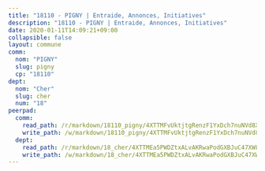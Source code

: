 ```yaml
---
title: "18110 - PIGNY | Entraide, Annonces, Initiatives"
description: "18110 - PIGNY | Entraide, Annonces, Initiatives"
date: 2020-01-11T14:09:21+09:00
collapsible: false
layout: commune
comm:
  nom: "PIGNY"
  slug: pigny
  cp: "18110"
dept:
  nom: "Cher"
  slug: cher
  num: "18"
peerpad:
  comm:
    read_path: /r/markdown/18110_pigny/4XTTMFvUktjtgRenzF1YxDch7nuNVd8XHGsPTS2KZ59LD7phf
    write_path: /w/markdown/18110_pigny/4XTTMFvUktjtgRenzF1YxDch7nuNVd8XHGsPTS2KZ59LD7phf-K3TgUCDnjqofkjhV8PwsJKmYXWQHgpzaT4jDmNu8WANi5U7w8d3SsZGRdr5TdkTjbSGbvSHrXG17qorsWmYhMtkFtrW2B4qtbrLxowoLvRwHvRtrxSJAmTUF2td1gWi2nYxQvHHj
  dept:
    read_path: /r/markdown/18_cher/4XTTMEa5PWDZtxALvAKRwaPodGXBJuC47XWLMLZ5hCaMSik3w
    write_path: /w/markdown/18_cher/4XTTMEa5PWDZtxALvAKRwaPodGXBJuC47XWLMLZ5hCaMSik3w-K3TgTvT6tiupPRTeoV2zMggT6E77BmY6Zeeqwk1pvv6Bfo4GHKoyLD2hQDLMcNajnfixB5aDgngmFZba1jsFtXhXJhkZaMz5Fno5UjuUU6mkQFXv9cWu6FJLmGRziLMtgTSufDeD
---
```


